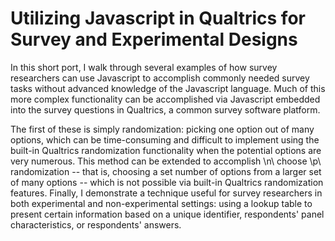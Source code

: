 # Utilizing Javascript in Qualtrics for Survey and Experimental Designs

In this short port, I walk through several examples of how survey researchers can use Javascript to accomplish commonly needed survey tasks without advanced knowledge of the Javascript language. Much of this more complex functionality can be accomplished via Javascript embedded into the survey questions in Qualtrics, a common survey software platform.

The first of these is simply randomization: picking one option out of many options, which can be time-consuming and difficult to implement using the built-in Qualtrics randomization functionality when the potential options are very numerous. This method can be extended to accomplish \n\ choose \p\ randomization -- that is, choosing a set number of options from a larger set of many options -- which is not possible via built-in Qualtrics randomization features. Finally, I demonstrate a technique useful for survey researchers in both experimental and non-experimental settings: using a lookup table to present certain information based on a unique identifier, respondents' panel characteristics, or respondents' answers.

